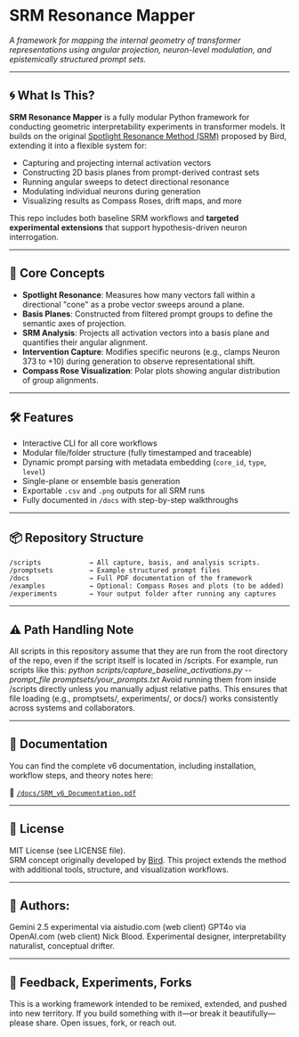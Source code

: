 
# SRM Resonance Mapper  
*A framework for mapping the internal geometry of transformer representations using angular projection, neuron-level modulation, and epistemically structured prompt sets.*

---

## 🌀 What Is This?

**SRM Resonance Mapper** is a fully modular Python framework for conducting geometric interpretability experiments in transformer models. It builds on the original [Spotlight Resonance Method (SRM)](https://github.com/GeorgeBird1/Spotlight-Resonance-Method) proposed by Bird, extending it into a flexible system for:

- Capturing and projecting internal activation vectors
- Constructing 2D basis planes from prompt-derived contrast sets
- Running angular sweeps to detect directional resonance
- Modulating individual neurons during generation
- Visualizing results as Compass Roses, drift maps, and more

This repo includes both baseline SRM workflows and **targeted experimental extensions** that support hypothesis-driven neuron interrogation.

---

## 🧠 Core Concepts

- **Spotlight Resonance**: Measures how many vectors fall within a directional "cone" as a probe vector sweeps around a plane.
- **Basis Planes**: Constructed from filtered prompt groups to define the semantic axes of projection.
- **SRM Analysis**: Projects all activation vectors into a basis plane and quantifies their angular alignment.
- **Intervention Capture**: Modifies specific neurons (e.g., clamps Neuron 373 to +10) during generation to observe representational shift.
- **Compass Rose Visualization**: Polar plots showing angular distribution of group alignments.

---

## 🛠 Features

- Interactive CLI for all core workflows  
- Modular file/folder structure (fully timestamped and traceable)  
- Dynamic prompt parsing with metadata embedding (`core_id`, `type`, `level`)  
- Single-plane or ensemble basis generation  
- Exportable `.csv` and `.png` outputs for all SRM runs  
- Fully documented in `/docs` with step-by-step walkthroughs

---

## 📦 Repository Structure

```
/scripts            → All capture, basis, and analysis scripts.
/promptsets         → Example structured prompt files
/docs               → Full PDF documentation of the framework
/examples           → Optional: Compass Roses and plots (to be added)
/experiments        → Your output folder after running any captures
```
---
## ⚠️ Path Handling Note
All scripts in this repository assume that they are run from the root directory of the repo, even if the script itself is located in /scripts.
For example, run scripts like this:
_python scripts/capture_baseline_activations.py --prompt_file promptsets/your_prompts.txt_
Avoid running them from inside /scripts directly unless you manually adjust relative paths. This ensures that file loading (e.g., promptsets/, experiments/, or docs/) works consistently across systems and collaborators.

---

## 📝 Documentation

You can find the complete v6 documentation, including installation, workflow steps, and theory notes here:

📄 [`/docs/SRM_v6_Documentation.pdf`](./docs/SRM_v6_Documentation.pdf)

---

## 📄 License

MIT License (see LICENSE file).  
SRM concept originally developed by [Bird](https://github.com/GeorgeBird1/Spotlight-Resonance-Method). This project extends the method with additional tools, structure, and visualization workflows.

---

## 🧭 Authors:

Gemini 2.5 experimental via aistudio.com (web client)
GPT4o via OpenAI.com (web client)
Nick Blood. Experimental designer, interpretability naturalist, conceptual drifter.

---

## 📣 Feedback, Experiments, Forks

This is a working framework intended to be remixed, extended, and pushed into new territory. If you build something with it—or break it beautifully—please share. Open issues, fork, or reach out.
